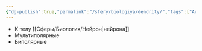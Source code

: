 ```yaml
---
{"dg-publish":true,"permalink":"/sfery/biologiya/dendrity/","tags":["Анатомия"]}
---
```


- К телу [[Сферы/Биология/Нейрон\|нейрона]]
- Мультиполярные
- Биполярные 